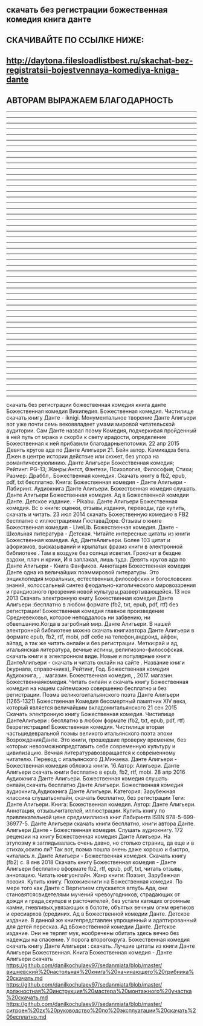 скачать без регистрации божественная комедия книга данте
--------------------------------------------------
СКАЧИВАЙТЕ ПО ССЫЛКЕ НИЖЕ:
--------------------------------------------------
http://daytona.filesloadlistbest.ru/skachat-bez-registratsii-bojestvennaya-komediya-kniga-dante
--------------------------------------------------
АВТОРАМ ВЫРАЖАЕМ БЛАГОДАРНОСТЬ
--------------------------------------------------
--------------------------------------------------
--------------------------------------------------
--------------------------------------------------
--------------------------------------------------
--------------------------------------------------
--------------------------------------------------
--------------------------------------------------
--------------------------------------------------
--------------------------------------------------
--------------------------------------------------
--------------------------------------------------
--------------------------------------------------
--------------------------------------------------
--------------------------------------------------
--------------------------------------------------
--------------------------------------------------
--------------------------------------------------
--------------------------------------------------
--------------------------------------------------
--------------------------------------------------
--------------------------------------------------
--------------------------------------------------
--------------------------------------------------
--------------------------------------------------
--------------------------------------------------
--------------------------------------------------
--------------------------------------------------
--------------------------------------------------
--------------------------------------------------
--------------------------------------------------
--------------------------------------------------
--------------------------------------------------
--------------------------------------------------
--------------------------------------------------
--------------------------------------------------
--------------------------------------------------
--------------------------------------------------
--------------------------------------------------
--------------------------------------------------
--------------------------------------------------
--------------------------------------------------
--------------------------------------------------
--------------------------------------------------
--------------------------------------------------
--------------------------------------------------
--------------------------------------------------
--------------------------------------------------
--------------------------------------------------
--------------------------------------------------
--------------------------------------------------
--------------------------------------------------
скачать без регистрации божественная комедия книга данте Божественная комедия  Википедия. Божественная комедия. Чистилище скачать книгу Данте  - iknigi. Монументальное творение Данте Алигьери вот уже почти семь вековвладеет умами мировой читательской аудитории. Сам Данте назвал поэму Комедия, подчеркивая пройденный в ней путь от мрака и скорби к свету ирадости,  определение Божественная к ней прибавили благодарныепотомки. 22 апр 2015  Девять кругов ада по Данте Алигьери 21. Бейн автор. Камикадза бета. Джен в центре истории действие или сюжет, без упора на романтическуюлинию. Данте Алигьери Божественная комедия; Рейтинг: PG-13; Жанры:Ангст, Фэнтези, Психология, Философия, Стихи; Размер: Драббл,. Божественная комедия. Скачать книгу в fb2, epub, pdf, txt бесплатно. Книга: Божественная комедия - Данте Алигьери  - Лабиринт. Аудиокнига Данте Алигьери. Божественная комедия слушать. Данте Алигьери Божественная комедия. Ад в Божественной комедии Данте. Детское издание. - Pikabu. Данте Алигьери Божественная комедия. Вс о книге: оценки, отзывы,издания, переводы, где купить, скачать и читать.
23 июл 2014  скачать Божественную комедию в FB2 бесплатно с иллюстрациями ГюставаДоре. Отзывы о книге Божественная комедия - LiveLib. Божественная комедия. Данте - Школьная литература - Детская. Читайте интересные цитаты из книги Божественная комедия. Ад, ДантеАлигьери. Более 103 цитат и афоризмов, высказываний и крылатых фразиз книги в электронной библиотеке .  Там в воздухе без солнца исветил. Грохочат в бездне вздохи, плач и крики, И я заплакал, лишь туда. Девять кругов ада по Данте Алигьери - Книга Фанфиков. Аннотация Божественная комедия Данте  одна из величайших поэммировой литературы. Это энциклопедия моральных, естественных,философских и богословских знаний, колоссальный синтез феодально-католического мировоззрения и грандиозного прозрения новой культуры,развертывающейся. 13 ноя 2013  Скачать электронную книгу Божественная комедия Данте Алигьери :бесплатно в любом формате (fb2, txt, epub, pdf, rtf) без регистрации! Божественная комедия  главное произведение Средневековья, которое неподдалось ни забвению, ни обветшанию.Когда в загробный мир. Данте Алигьери. В нашей электронной библиотеке можно скачать книгиавтора Данте Алигьери в формате epub, fb2, rtf, mobi, pdf себе на телефон,андроид, айфон, айпад, а так же читать онлайн и без регистрации. Метки:рай и ад, итальянская литература, вечные истины, религиозно-философская. скачать книги в электронном виде. Новые и популярные книги ДантеАлигьери - скачать и читать онлайн на сайте . Название книги (журнала, справочника), Рейтинг, Год. Божественная комедия Аудиокнига, , . магазин. Божественная комедия, , 2017. магазин. Божественнаякомедия. Читать онлайн и скачать книгу Божественная комедия на нашем сайтеможно совершенно бесплатно и без регистрации.  Поэма великогоитальянского поэта Данте Алигьери (1265-1321) Божественная Комедия бессмертный памятник XIV века, который является величайшим вкладомитальянского
21 сен 2015  Скачать электронную книгу Божественная комедия. Чистилище ДантеАлигьери : бесплатно в любом формате (fb2, txt, epub, pdf, rtf) безрегистрации! Божественная комедия. Чистилище  вторая частьшедевральной поэмы великого итальянского поэта эпохи ВозрожденияДанте. Это книги, прошедшие проверку временем, без которых невозможнопредставить себе современную культуру и цивилизацию. Вечная литературавозвращается к современному читателю. Перевод с итальянского Д.Минаева. Данте Алигьери - Божественная комедия обложка книги. 16.Автор: Алигьери. Данте Алигьери  скачать книги бесплатно в epub, fb2, rtf, mobi. 28 апр 2016  Аудиокнига Данте Алигьери. Божественная комедия слушать онлайн,скачать бесплатно Данте Алигьери. Божественная комедия аудиокнига,Аудиокнига Данте Алигьери.  Категория: Зарубежная классика слушатьонлайн, скачать бесплатно, без регистрации  Теги: Данте Алигьери. Книга: Божественная комедия. Автор: Данте Алигьери. Аннотация, отзывычитателей, иллюстрации. Купить книгу по привлекательной цене средимиллиона книг Лабиринта  ISBN 978-5-699-36977-5. Данте Алигьери скачать книги бесплатно, книги автора Данте. Алигьери Данте - Божественная комедия. Слушать аудиокнигу. 172 рецензии на книгу Божественная комедия Данте Алигьери. На этупоэму я заглядывалась очень давно, но столько страниц, да еще и в стихах,осилю ли? Так вот, поэма пошла очень даже хорошо и быстро, читалась л. Данте Алигьери - Божественная комедия. Скачать книгу (fb2) с. 8 янв 2018  Скачать книгу Божественная комедия - Данте Алигьери бесплатно вформате fb2, rtf, epub, pdf, txt, читать отзывы, аннотацию. Читать книгуонлайн. Жанр книги: Поэзия, Зарубежная поэзия. Купить книгу. Похожиекниги на Божественная комедия.
По мере того как Данте с Вергилием спускается вглубь Ада, они становятсясвидетелями мучений чревоугодников, страдающих от дождя и града,скупцов и расточителей, без устали катящих огромные камни, гневливых,увязающих в болоте, объятых вечным огнм еретиков и ересиархов (срединих. Ад в Божественной комедии Данте. Детское издание.  В данной же книгепредставлен упрощенный и адаптированный для детей пересказ. Ад вБожественной комедии Данте. Детское издание.  Они не терпят мук, нообречены обитать здесь вечно без надежды на спасение. У порога второгокруга. Божественная комедия скачать книгу Данте Алигьери : скачать. Лучшие цитаты из книги Данте Алигьери Божественная. Книга Божественная комедия - Данте Алигьери скачать
https://github.com/danilkochulaev97/sedanmiata/blob/master/вишневский%20настольная%20книга%20начинающего%20грибника%20скачать.md
https://github.com/danilkochulaev97/sedanmiata/blob/master/должностная%20инструкция%20мастера%20монтажного%20участка%20скачать.md
https://github.com/danilkochulaev97/sedanmiata/blob/master/ситроен%20zx%20руководство%20по%20эксплуатации%20скачать%20бесплатно.md